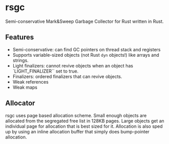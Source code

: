 # rsgc

Semi-conservative Mark&Sweep Garbage Collector for Rust written in Rust.

## Features
- Semi-conservative: can find GC pointers on thread stack and registers
- Supports variable-sized objects (not Rust `dyn` objects!) like arrays and strings. 
- Light finalizers: cannot revive objects when an object has `LIGHT_FINALIZER`` set to true.
- Finalizers: ordered finalizers that can revive objects.
- Weak references
- Weak maps

## Allocator

rsgc uses page based allocation scheme. Small enough objects are allocated from the segregated free list in 128KB pages. 
Large objects get an individual page for allocation that is best sized for it. Allocation is also sped up by using an inline allocation buffer that simply does bump-pointer allocation. 
